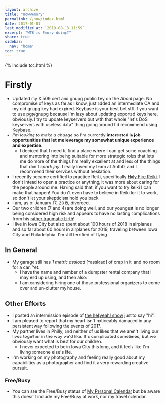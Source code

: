 ```yaml
---
layout: archive
title: "now@emory"
permalink: //now/index.html
date: 2017-05-01
last_modified_at: `2019-08-13 11:59`
excerpt: "WTH is Emory doing?"
share: true
sidebar:
  nav: "home"
toc: true
---
```


{% include toc.html %}

# Firstly

- Updated my X.509 cert and gnupg public key on the *About* page. No compromise of keys as far as I know, just added an intermediate CA and my old gnupg key had expired. Keybase is your best bet still if you want to use pgp/gnupg because I'm lazy about updating exported keys here, obviously. I try to update keyservers but with that whole "let's DoS keyservers with useless data" thing going around I'd recommend using Keybase.
- *I'm looking to make a change* so I'm currently **interested in job opportunities that let me leverage my somewhat unique experience and expertise**.
  - I decided that I need to find a place where I can get some coaching and mentoring into being suitable for more strategic roles that lets me do more of the things I'm really excellent at and less of the things that don't *spark joy*. I really loved my team at Auth0, and I recommend their services without hesitation.
- I recently became certified to practice Reiki, specifically [Holy Fire Reiki](https://www.reiki.org/HF3.html). I don't intend to open a practice or anything, it was more about caring for the people around me. Having said that, if you want to try Reiki I can make that happen! You don't even have to believe in Reiki for it to work, so don't let your skepticism hold you back!
- I am, as of January 17, 2018, divorced.
- Our two children (7 and 4) are doing well, and our youngest is no longer being considered high risk and appears to have no lasting complications from his [rather traumatic birth](/coolkids/)!
- I live in Iowa City but also spent about 100 hours of 2018 in airplanes and so far about 60 hours in airplanes for 2019, traveling between Iowa City and Philadelphia. I'm still terrified of flying.

## In General

- My garage still has _1 metric assload_ [^assload] of crap in it, and no room for a car. Yet.
  - I have the name and number of a dumpster rental company that I may end up using, and then also:
  - I am considering hiring one of those professional organizers to come over and un-clutter my house.

## Other Efforts

- I posted an intermission episode of [the hellyeah! show](http://show.hellyeah.com/) just to say "hi".
- I am pleased to report that my heart isn't noticeably damaged in any persistent way following the events of 2017.
- My partner lives in Philly, and neither of us likes that we aren't living our lives together in the way we'd like. It's complicated sometimes, but we obviously want what is best for our children. 
  - I never expected to be in Iowa City this long, and it feels like I'm living someone else's life.
- I'm working on my photography and feeling really good about my capabilities as a photographer and find it a very rewarding creative pursuit.

### Free/Busy

* You can see the Free/Busy status of [My Personal Calendar](https://calendar.google.com/calendar/ical/emory%40hellyeah.com/public/basic.ics) but be aware this doesn't include my Free/Busy at work, nor my travel calendar.